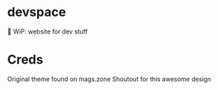 # devspace
🚧 WiP: website for dev stuff


# Creds
Original theme found on mags.zone 
Shoutout for this awesome design
